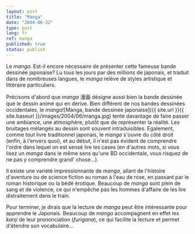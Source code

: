 ```yaml
---
layout: post
title: "Manga"
date: "2004-06-22"
type: post
lang: fr
ref: manga
published: true
status: publish
---
```


 

Le _manga_. Est-il encore nécessaire de présenter cette fameuse bande dessinée japonaise? Lu tous les jours par des millions de japonais, et traduit dans de nombreuses langues, le _manga_ relève de styles artistique et littéraire particuliers.

Précisons d'abord que _manga_ 漫画 désigne aussi bien la bande dessinée que le dessin animé qui en dérive. Bien différent de nos bandes dessinées occidentales, le _manga_![Manga, bande dessinee japonaise]({{ site.url }}{{ site.baseurl }}/images/2004/06/manga.jpg) tente davantage de faire passer une ambiance, une atmosphère, plutôt que de représenter la réalité. Les bruitages mélangés au dessin sont souvent intraduisibles. Egalement, comme tout livre traditionnel japonais, le _manga_ s'ouvre du côté droit (enfin, à l'envers quoi), et au début, il n'est pas évident de comprendre l'ordre dans lequel on est sensé lire les cases (en d'autres mots, si vous lisez un _manga_ dans le même sens qu'une BD occidentale, vous risquez de ne pas y comprendre grand' chose...).

Il existe une variété impressionnante de _manga_, allant de l'histoire d'aventure ou de science fiction au roman à l'eau de rose, en passant par le roman historique ou la bédé érotique. Beaucoup de _manga_ sont plein de sang et de violence, ce qui n'empêche pas les hommes d'affaire de les lire distraitement dans le train.

Pour terminer, je dirais que la lecture de _manga_ peut être intéressante pour apprendre le Japonais. Beaucoup de _manga_ accompagnent en effet les _kanji_ de leur prononciation (_furigana_), ce qui facilite la lecture et permet d'étendre son vocabulaire...



